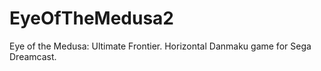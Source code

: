 # EyeOfTheMedusa2
Eye of the Medusa: Ultimate Frontier. Horizontal Danmaku game for Sega Dreamcast.
